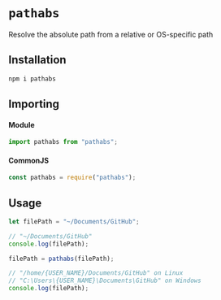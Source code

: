# `pathabs`

Resolve the absolute path from a relative or OS-specific path

## Installation

```sh
npm i pathabs
```

## Importing

#### Module

```js
import pathabs from "pathabs";
```

#### CommonJS

```js
const pathabs = require("pathabs");
```

## Usage

```js
let filePath = "~/Documents/GitHub";

// "~/Documents/GitHub"
console.log(filePath);

filePath = pathabs(filePath);

// "/home/{USER_NAME}/Documents/GitHub" on Linux
// "C:\Users\{USER_NAME}\Documents\GitHub" on Windows
console.log(filePath);
```
